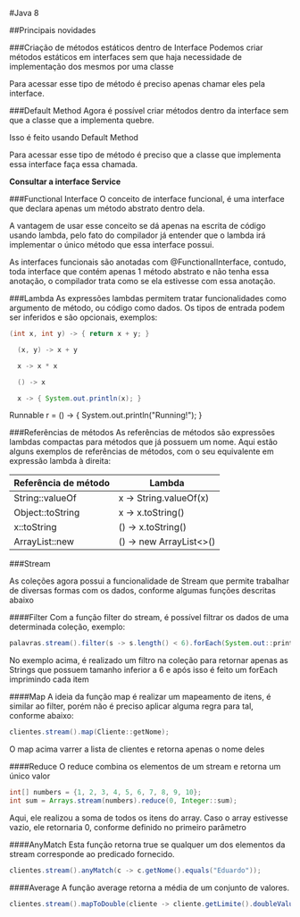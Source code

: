 #Java 8

##Principais novidades

###Criação de métodos estáticos dentro de Interface
Podemos criar métodos estáticos em interfaces sem que haja necessidade de implementação dos mesmos por uma classe

Para acessar esse tipo de método é preciso apenas chamar eles pela interface.

###Default Method
Agora é possível criar métodos dentro da interface sem que a classe que a implementa quebre.

Isso é feito usando Default Method

Para acessar esse tipo de método é preciso que a classe que implementa essa interface faça essa chamada.

**Consultar a interface Service**

###Functional Interface
O conceito de interface funcional, é uma interface que declara apenas um método abstrato dentro dela.

A vantagem de usar esse conceito se dá apenas na escrita de código usando lambda, pelo fato do compilador já entender que o lambda irá implementar o único método que essa interface possui.

As interfaces funcionais são anotadas com @FunctionalInterface, contudo, toda interface que contém apenas 1 método abstrato e não tenha essa anotação, o compilador trata como se ela estivesse com essa anotação.

###Lambda
As expressões lambdas permitem tratar funcionalidades como argumento de método, ou código como dados. Os tipos de entrada podem ser inferidos e são opcionais, exemplos:

```java
(int x, int y) -> { return x + y; }

  (x, y) -> x + y

  x -> x * x

  () -> x

  x -> { System.out.println(x); }
```
  
  Runnable r = () -> { System.out.println("Running!"); }

###Referências de métodos
As referências de métodos são expressões lambdas compactas para métodos que já possuem um nome. Aqui estão alguns exemplos de referências de métodos, com o seu equivalente em expressão lambda à direita:

|  Referência de método |Lambda   |
| ------------ | ------------ |
| String::valueOf  | x -> String.valueOf(x)  |
| Object::toString | x -> x.toString()  |
| x::toString  | () -> x.toString()  |
| ArrayList::new  | () -> new ArrayList<>() |

###Stream

As coleções agora possui a funcionalidade de Stream que permite trabalhar de diversas formas com os dados, conforme algumas funções descritas abaixo

####Filter
Com a função filter do stream, é possível filtrar os dados de uma determinada coleção, exemplo:

```java
palavras.stream().filter(s -> s.length() < 6).forEach(System.out::println);
```

No exemplo acima, é realizado um filtro na coleção para retornar apenas as Strings que possuem tamanho inferior a 6 e após isso é feito um forEach imprimindo cada item

####Map
A ideia da função map é realizar um mapeamento de itens, é similar ao filter, porém não é preciso aplicar alguma regra para tal, conforme abaixo:

```java
clientes.stream().map(Cliente::getNome);
```

O map acima varrer a lista de clientes e retorna apenas o nome deles


####Reduce
O reduce combina os elementos de um stream e retorna um único valor

```java
int[] numbers = {1, 2, 3, 4, 5, 6, 7, 8, 9, 10};
int sum = Arrays.stream(numbers).reduce(0, Integer::sum);
```

Aqui, ele realizou a soma de todos os itens do array. Caso o array estivesse vazio, ele retornaria 0, conforme definido no primeiro parâmetro

####AnyMatch
Esta função retorna true se qualquer um dos elementos da stream corresponde ao predicado fornecido.

```java
clientes.stream().anyMatch(c -> c.getNome().equals("Eduardo"));
```

####Average
A função average retorna a média de um conjunto de valores.

```java
clientes.stream().mapToDouble(cliente -> cliente.getLimite().doubleValue()).average().getAsDouble();
```
